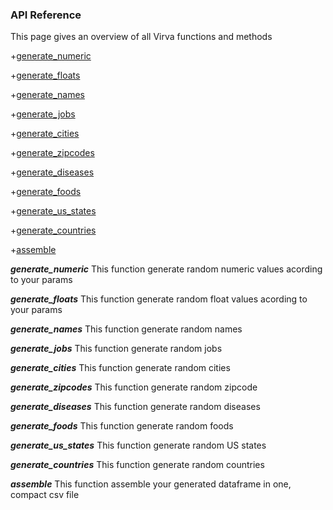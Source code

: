 ### API Reference

This page gives an overview of all Virva functions and methods

+[generate_numeric](#generate_numeric)

+[generate_floats](#generate_floats)

+[generate_names](#generate_names)

+[generate_jobs](#generate_jobs)

+[generate_cities](#generate_cities)

+[generate_zipcodes](#generate_zipcodes)

+[generate_diseases](#generate_diseases)

+[generate_foods](#generate_foods)

+[generate_us_states](#generate_us_states)

+[generate_countries](#generate_countries)

+[assemble](#assemble)

***generate_numeric*** <a name='generate_numeric'></a>
This function generate random  numeric values acording to your params

***generate_floats***<a name='generate_floats'></a>
This function generate random  float  values acording to your params

***generate_names***<a name='generate_names'></a>
This function generate random names 

***generate_jobs***<a name='generate_jobs'></a>
This function generate random jobs

***generate_cities***<a name='generate_cities'></a>
This function generate random cities

***generate_zipcodes***<a name='generate_zipcodes'></a>
This function generate random zipcode

***generate_diseases***<a name='generate_diseases'></a>
This function generate random diseases

***generate_foods***<a name='generate_foods'></a>
This function generate random foods

***generate_us_states***<a name='generate_us_states'></a>
This function generate random US states

***generate_countries***<a name='generate_countries'></a>
This function generate random countries

***assemble***<a name='assemble'></a>
This function assemble your generated dataframe in one, compact csv file